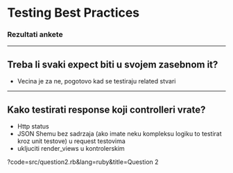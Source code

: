 # Testing Best Practices

### Rezultati ankete

---

## Treba li svaki expect biti u svojem zasebnom it?

- Vecina je za ne, pogotovo kad se testiraju related stvari

---

## Kako testirati response koji controlleri vrate?

- Http status
- JSON Shemu bez sadrzaja (ako imate neku kompleksu logiku to testirat kroz unit testove) u request testovima
- ukljuciti render_views u kontrolerskim

?code=src/question2.rb&lang=ruby&title=Question 2


